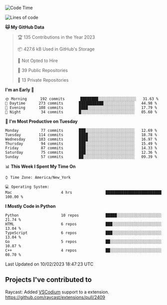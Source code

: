 <!--START_SECTION:waka-->
![Code Time](http://img.shields.io/badge/Code%20Time-239%20hrs%2059%20mins-blue)

![Lines of code](https://img.shields.io/badge/From%20Hello%20World%20I%27ve%20Written-3%20Million%20lines%20of%20code-blue)

**🐱 My GitHub Data** 

> 🏆 135 Contributions in the Year 2023
 > 
> 📦 427.6 kB Used in GitHub's Storage 
 > 
> 🚫 Not Opted to Hire
 > 
> 📜 39 Public Repositories 
 > 
> 🔑 13 Private Repositories  
 > 
**I'm an Early 🐤** 

```text
🌞 Morning      192 commits       ████████░░░░░░░░░░░░░░░░░   31.63 % 
🌆 Daytime      273 commits       ███████████░░░░░░░░░░░░░░   44.98 % 
🌃 Evening      108 commits       ████░░░░░░░░░░░░░░░░░░░░░   17.79 % 
🌙 Night         34 commits       █░░░░░░░░░░░░░░░░░░░░░░░░   05.60 % 

```
📅 **I'm Most Productive on Tuesday** 

```text
Monday          77 commits       ███░░░░░░░░░░░░░░░░░░░░░░   12.69 % 
Tuesday        114 commits       ████░░░░░░░░░░░░░░░░░░░░░   18.78 % 
Wednesday      103 commits       ████░░░░░░░░░░░░░░░░░░░░░   16.97 % 
Thursday        94 commits       ███░░░░░░░░░░░░░░░░░░░░░░   15.49 % 
Friday          87 commits       ███░░░░░░░░░░░░░░░░░░░░░░   14.33 % 
Saturday        75 commits       ███░░░░░░░░░░░░░░░░░░░░░░   12.36 % 
Sunday          57 commits       ██░░░░░░░░░░░░░░░░░░░░░░░   09.39 % 

```


📊 **This Week I Spent My Time On** 

```text
⌚︎ Time Zone: America/New_York

💻 Operating System: 
Mac                      4 hrs               █████████████████████████   100.00 % 

```

**I Mostly Code in Python** 

```text
Python                   10 repos            █████░░░░░░░░░░░░░░░░░░░░   21.74 % 
HTML                     6 repos             ███░░░░░░░░░░░░░░░░░░░░░░   13.04 % 
TypeScript               6 repos             ███░░░░░░░░░░░░░░░░░░░░░░   13.04 % 
Go                       5 repos             ██░░░░░░░░░░░░░░░░░░░░░░░   10.87 % 
C++                      4 repos             ██░░░░░░░░░░░░░░░░░░░░░░░   08.70 % 

```



 Last Updated on 10/02/2023 18:47:23 UTC
<!--END_SECTION:waka-->

## Projects I've contributed to
Raycast: Added [VSCodium](https://github.com/VSCodium/vscodium) support to a extension. https://github.com/raycast/extensions/pull/2409
